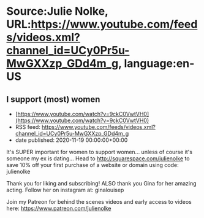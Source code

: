 # Source:Julie Nolke, URL:https://www.youtube.com/feeds/videos.xml?channel_id=UCy0Pr5u-MwGXXzp_GDd4m_g, language:en-US

## I support (most) women
 - [https://www.youtube.com/watch?v=9ckC0VwtVH0](https://www.youtube.com/watch?v=9ckC0VwtVH0)
 - RSS feed: https://www.youtube.com/feeds/videos.xml?channel_id=UCy0Pr5u-MwGXXzp_GDd4m_g
 - date published: 2020-11-19 00:00:00+00:00

It's SUPER important for women to support women... unless of course it's someone my ex is dating... Head to http://squarespace.com/julienolke to save 10% off your first purchase of a website or domain using code: julienolke

Thank you for liking and subscribing! ALSO thank you Gina for her amazing acting. Follow her on instagram at: ginalouisep

Join my Patreon for behind the scenes videos and early access to videos here: https://www.patreon.com/julienolke

